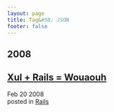 ```yaml
---
layout: page
title: Tag&#58; JSON
footer: false
---
```


<div id="blog-archives" class="category">
<h2>2008</h2>

<article>
<h1><a href="/2008/02/20/xul-rails-wouaouh/index.html">Xul + Rails = Wouaouh</a></h1>
<time datetime="2008-02-20T00:00:00-06:00" pubdate><span class='month'>Feb</span> <span class='day'>20</span> <span class='year'>2008</span></time>
<footer>
<span class="categories">posted in 
<a href='/categories/rails/'>Rails</a></span>
</footer>
</article>
</div>
